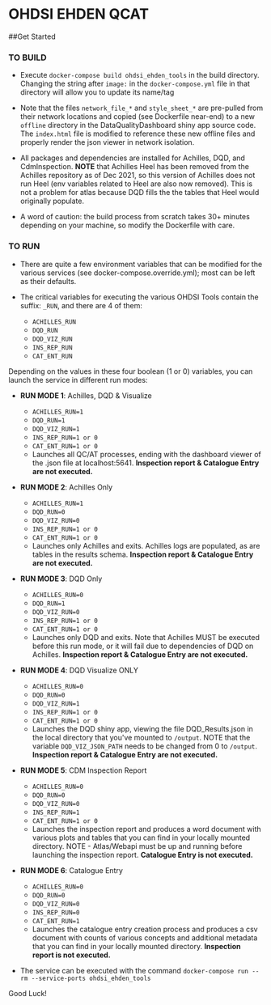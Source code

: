 # OHDSI EHDEN QCAT

##Get Started

### TO BUILD

- Execute `docker-compose build ohdsi_ehden_tools` in the build directory. Changing the string after `image:` in the `docker-compose.yml` file in that directory will allow you to update its name/tag

- Note that the files `network_file_*` and `style_sheet_*` are pre-pulled from their network locations and copied (see Dockerfile near-end) to a new `offline` directory in the DataQualityDashboard shiny app source code. The `index.html` file is modified to reference these new offline files and properly render the json viewer in network isolation.
- All packages and dependencies are installed for Achilles, DQD, and CdmInspection. **NOTE** that Achilles Heel has been removed from the Achilles repository as of Dec 2021, so this version of Achilles does not run Heel (env variables related to Heel are also now removed). This is not a problem for atlas because DQD fills the the tables that Heel would originally populate.
- A word of caution: the build process from scratch takes 30+ minutes depending on your machine, so modify the Dockerfile with care.

### TO RUN

- There are quite a few environment variables that can be modified for the various services (see docker-compose.override.yml); most can be left as their defaults. 
- The critical variables for executing the various OHDSI Tools contain the suffix: `_RUN`, and there are 4 of them:

	- `ACHILLES_RUN`
	- `DQD_RUN`
	- `DQD_VIZ_RUN`
	- `INS_REP_RUN`
	- `CAT_ENT_RUN`

Depending on the values in these four boolean (1 or 0) variables, you can launch the service in different run modes:

- **RUN MODE 1**: Achilles, DQD & Visualize
	- `ACHILLES_RUN=1`
	- `DQD_RUN=1`
	- `DQD_VIZ_RUN=1`
	- `INS_REP_RUN=1 or 0` 
	- `CAT_ENT_RUN=1 or 0` 
	- Launches all QC/AT processes, ending with the dashboard viewer of the .json file at localhost:5641. **Inspection report & Catalogue Entry are not executed.**

- **RUN MODE 2**: Achilles Only
	- `ACHILLES_RUN=1`
	- `DQD_RUN=0`
	- `DQD_VIZ_RUN=0`
	- `INS_REP_RUN=1 or 0` 
	- `CAT_ENT_RUN=1 or 0` 
	- Launches only Achilles and exits. Achilles logs are populated, as are tables in the results schema. **Inspection report & Catalogue Entry are not executed.**

- **RUN MODE 3**: DQD Only
	- `ACHILLES_RUN=0`
	- `DQD_RUN=1`
	- `DQD_VIZ_RUN=0`
	- `INS_REP_RUN=1 or 0` 
	- `CAT_ENT_RUN=1 or 0` 
	- Launches only DQD and exits. Note that Achilles MUST be executed before this run mode, or it will fail due to dependencies of DQD on Achilles. **Inspection report & Catalogue Entry are not executed.**

- **RUN MODE 4**: DQD Visualize ONLY
	- `ACHILLES_RUN=0`
	- `DQD_RUN=0`
	- `DQD_VIZ_RUN=1`
	- `INS_REP_RUN=1 or 0` 
	- `CAT_ENT_RUN=1 or 0` 
	- Launches the DQD shiny app, viewing the file DQD_Results.json in the local directory that you've mounted to `/output`. NOTE that the variable `DQD_VIZ_JSON_PATH` needs to be changed from 0 to `/output`. **Inspection report & Catalogue Entry are not executed.**

- **RUN MODE 5**: CDM Inspection Report
	- `ACHILLES_RUN=0`
	- `DQD_RUN=0`
	- `DQD_VIZ_RUN=0`
	- `INS_REP_RUN=1` 
	- `CAT_ENT_RUN=1 or 0`
	- Launches the inspection report and produces a word document with various plots and tables that you can find in your locally mounted directory.  NOTE - Atlas/Webapi must be up and running before launching the inspection report. **Catalogue Entry is not executed.**

- **RUN MODE 6**: Catalogue Entry
	- `ACHILLES_RUN=0`
	- `DQD_RUN=0`
	- `DQD_VIZ_RUN=0`
	- `INS_REP_RUN=0` 
	- `CAT_ENT_RUN=1` 
	- Launches the catalogue entry creation process and produces a csv document with counts of various concepts and additional metadata that you can find in your locally mounted directory. **Inspection report is not executed.**

- The service can be executed with the command `docker-compose run --rm --service-ports ohdsi_ehden_tools`


Good Luck!
